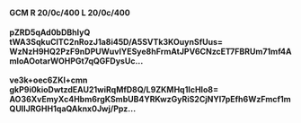 #### GCM R 20/0c/400 L 20/0c/400
**pZRD5qAd0bDBhlyQ**<br/>**tWA3SqkuClTC2nRozJ1a8i45D/A5SVTk3KOuynSfUus=**<br/>**WzNzH9HQ2PzF9nDPUWuvlYESye8hFrmAtJPV6CNzcET7FBRUm71mf4AmIoAOotarWOHPGt7qQGFDysUc...**<br/><br/>
**ve3k+oec6ZKl+cmn**<br/>**gkP9i0kioDwtzdEAU21wiRqMfD8Q/L9ZKMHq1IcHIo8=**<br/>**AO36XvEmyXc4Hbm6rgKSmbUB4YRKwzGyRiS2CjNYl7pEfh6WzFmcf1mQUIIJRGHH1qaQAknx0Jwj/Ppz...**